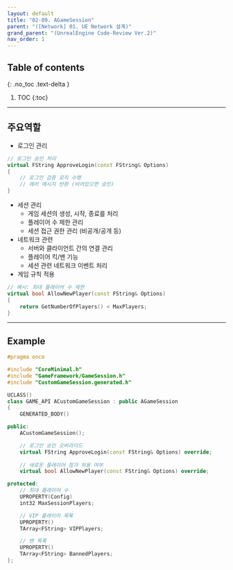 ```yaml
---
layout: default
title: "02-09. AGameSession"
parent: "([Network] 01. UE Network 설계)"
grand_parent: "(UnrealEngine Code-Review Ver.2)"
nav_order: 1
---
```


## Table of contents
{: .no_toc .text-delta }

1. TOC
{:toc}

---

## 주요역할

* 로그인 관리

```cpp
// 로그인 승인 처리
virtual FString ApproveLogin(const FString& Options)
{
    // 로그인 검증 로직 수행
    // 에러 메시지 반환 (비어있으면 승인)
}
```

* 세션 관리
    * 게임 세션의 생성, 시작, 종료를 처리
    * 플레이어 수 제한 관리
    * 세션 접근 권한 관리 (비공개/공개 등)
* 네트워크 관련
    * 서버와 클라이언트 간의 연결 관리
    * 플레이어 킥/밴 기능
    * 세션 관련 네트워크 이벤트 처리
* 게임 규칙 적용

```cpp
// 예시: 최대 플레이어 수 제한
virtual bool AllowNewPlayer(const FString& Options)
{
    return GetNumberOfPlayers() < MaxPlayers;
}
```

---

## Example

```cpp
#pragma once

#include "CoreMinimal.h"
#include "GameFramework/GameSession.h"
#include "CustomGameSession.generated.h"

UCLASS()
class GAME_API ACustomGameSession : public AGameSession
{
    GENERATED_BODY()

public:
    ACustomGameSession();

    // 로그인 승인 오버라이드
    virtual FString ApproveLogin(const FString& Options) override;
    
    // 새로운 플레이어 참가 허용 여부
    virtual bool AllowNewPlayer(const FString& Options) override;

protected:
    // 최대 플레이어 수
    UPROPERTY(Config)
    int32 MaxSessionPlayers;

    // VIP 플레이어 목록
    UPROPERTY()
    TArray<FString> VIPPlayers;

    // 밴 목록
    UPROPERTY()
    TArray<FString> BannedPlayers;
};
```
